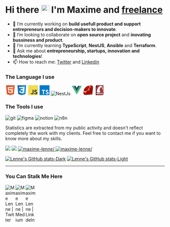 # Hi there <img src="https://media.giphy.com/media/hvRJCLFzcasrR4ia7z/giphy.gif" width="25px" height="25px"> I'm Maxime and <a href="https://maxime-lenne.fr">freelance</a>

- 🔭 I’m currently working on  **build usefull product and support entrepreneurs and decision-makers to innovate**.
- 👯 I’m looking to collaborate on **open source project** and **inovating bussiness and product**.
- 🌱 I’m currently learning **TypeScript**, **NestJS**, **Ansible** and **Terraform**.
- 💬 Ask me about **entrepreneurship, startups, innovation and technologies**!
- 📫 How to reach me: <a href="https://twitter.com/intent/follow?screen_name=MaximeLenne">Twitter</a> and <a href="https://www.linkedin.com/in/maxime-lenne">Linkedin</a>


<!--
**maxime-lenne/maxime-lenne** is a ✨ _special_ ✨ repository because its `README.md` (this file) appears on your GitHub profile.

Here are some ideas to get you started:

- 🔭 I’m currently working on  **build usefull product and support entrepreneurs and decision-makers to innovate**.
- 🌱 I’m currently learning ...
- 👯 I’m looking to collaborate on ...
- 🤔 I’m looking for help with ...
- 💬 Ask me about ...
- 📫 How to reach me: ...
- 😄 Pronouns: ...
- ⚡ Fun fact: ...

# <img src="https://media.giphy.com/media/hvRJCLFzcasrR4ia7z/giphy.gif" width="25px" height="25px"> Hey, I'm glad to see you

- 🔭 I’m working on **cross-platform applications with React Native**.
- 🌱 I’m currently learning **TypeScript**, **GraphQL** and **TensorFlow.js**.
- 👨‍💻 All of my public speaking is available at [my talks page](https://davidl.fr/talks).
- 💬 Ask me about **React, React Native,** and **Automation Hacks** <a href="https://twitter.com/intent/follow?screen_name=flexbox_" target="_blank"> on Twitter!</a>

-->

### The Language I use

<p align="left">
  <img src="https://raw.githubusercontent.com/devicons/devicon/master/icons/html5/html5-original.svg" alt="html5" width="32" height="32"/>
  <img src="https://raw.githubusercontent.com/devicons/devicon/master/icons/css3/css3-original.svg" alt="css3" width="32" height="32"/>
  <img src="https://raw.githubusercontent.com/devicons/devicon/master/icons/javascript/javascript-original.svg" alt="javascript" width="32" height="32"/>
  <img src="https://raw.githubusercontent.com/devicons/devicon/master/icons/typescript/typescript-original.svg" alt="typescript" width="32" height="32"/>
  <img src="https://cdn.jsdelivr.net/gh/devicons/devicon@latest/icons/nestjs/nestjs-original.svg" alt="NestJs" width="32" height="32"/>
  <img src="https://raw.githubusercontent.com/devicons/devicon/master/icons/vuejs/vuejs-original.svg" alt="vue" width="32" height="32"/>
  <img src="https://raw.githubusercontent.com/devicons/devicon/master/icons/ruby/ruby-original.svg" alt="ruby" width="32" height="32"/>
  <img src="https://raw.githubusercontent.com/devicons/devicon/master/icons/rails/rails-original-wordmark.svg" alt="rails" width="32" height="32"/>
</p>

### The Tools I use

<p align="left">
  <img src="https://www.vectorlogo.zone/logos/git-scm/git-scm-icon.svg" alt="git" width="32" height="32"/>
  <img src="https://www.vectorlogo.zone/logos/figma/figma-icon.svg" alt="figma" width="32" height="32"/>
  <img src="https://upload.vectorlogo.zone/logos/notionso/images/d9327abc-21be-4790-8a5f-752d9c12e33d.svg" alt="notion" width="32" height="32"/>
  <img src="https://upload.vectorlogo.zone/logos/n8nio/images/b751b1e9-f500-4b33-b8b1-3b8126059c0c.svg" alt="n8n" width="32" height="32"/>
</p>

<p>Statistics are extracted from my public activity and doesn't reflect completely the work with my clients. Feel free to contact me if you want to know more about my skills.</p>


<picture>
   <source
     srcset="https://github-readme-stats-apmbudyva-maxime-lennes-projects.vercel.app/api?username=maxime-lenne&count_private=true&show_icons=true&theme=dark"
     media="(prefers-color-scheme: dark)"
   />
   <source
     srcset="https://github-readme-stats-apmbudyva-maxime-lennes-projects.vercel.app/api?username=maxime-lenne&count_private=true&show_icons=true"
     media="(prefers-color-scheme: light), (prefers-color-scheme: no-preference)"
   />
   <img src="https://github-readme-stats-apmbudyva-maxime-lennes-projects.vercel.app/api?username=maxime-lenne&count_private=true&show_icons=true" />
 </picture>
 
 <picture>
   <source
     srcset="https://github-readme-stats-apmbudyva-maxime-lennes-projects.vercel.app/api/top-langs/?username=maxime-lenne&count_private=true&show_icons=true&theme=dark"
     media="(prefers-color-scheme: dark)"
   />
   <source
     srcset="https://github-readme-stats-apmbudyva-maxime-lennes-projects.vercel.app/api/top-langs/?username=maxime-lenne&count_private=true&show_icons=true"
     media="(prefers-color-scheme: light), (prefers-color-scheme: no-preference)"
   />
   <img src="https://github-readme-stats-apmbudyva-maxime-lennes-projects.vercel.app/api/top-langs/?username=maxime-lenne&count_private=true&show_icons=true" />
 </picture>

 
<a href="https://github.com/maxime-lenne/">
  <img src="https://github-readme-stats-apmbudyva-maxime-lennes-projects.vercel.app/api?username=maxime-lenne&count_private=true&show_icons=true&theme=buefy" alt="maxime-lenne/" />
  <img src="https://github-readme-stats-apmbudyva-maxime-lennes-projects.vercel.app/api?username=maxime-lenne&count_private=true&layout=compact&hide=html&theme=buefy" alt="maxime-lenne/" />
</a>

[![Lenne's GitHub stats-Dark](https://github-readme-stats-apmbudyva-maxime-lennes-projects.vercel.app/api?username=maxime-lenne&show_icons=true&theme=dark#gh-dark-mode-only)](https://github.com/maxime-lenne/github-readme-stats#gh-dark-mode-only)
[![Lenne's GitHub stats-Light](https://github-readme-stats-apmbudyva-maxime-lennes-projects.vercel.app/api/top-langs/?username=maxime-lenne&show_icons=true&theme=default#gh-light-mode-only)](https://github.com/maxime-lenne/github-readme-stats#gh-light-mode-only)


<hr />

### You Can Stalk Me Here

<a href="https://twitter.com/intent/follow?screen_name=MaximeLenne">
  <img src="https://cdn.jsdelivr.net/gh/devicons/devicon/icons/twitter/twitter-original.svg" align="left" alt="Maxime Lenne | Twitter" width="32" />
</a>
<a href="https://medium.com/@MaximeLenne">
  <img src="https://www.vectorlogo.zone/logos/medium/medium-tile.svg" align="left" alt="Maxime Lenne | Medium" width="32" />
</a>
<a href="https://www.linkedin.com/in/maxime-lenne">
  <img src="https://cdn.jsdelivr.net/gh/devicons/devicon/icons/linkedin/linkedin-original.svg" align="left" alt="Maxime Lenne | LinkdeIn" width="32" />
</a>
